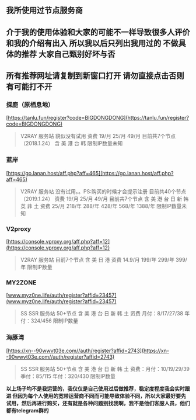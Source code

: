 ## 我所使用过节点服务商 
## 介于我的使用体验和大家的可能不一样导致很多人评价和我的介绍有出入 所以我以后只列出我用过的 不做具体的推荐 大家自己甄别好坏与否
## 所有推荐网址请复制到新窗口打开 请勿直接点击否则有可能打不开

### 探鹿（原栖息地）  

[https://tanlu.fun/register?code=BIGDONGDONG](https://tanlu.fun/register?code=BIGDONGDONG)

>V2RAY 服务站 貌似没有试用  资费 19/月 25/月 49/月  目前共7个节点（2018.1.24） 含 美 港 台 韩  限制IP数量未知

### 蓝岸  

[https://go.lanan.host/aff.php?aff=465](https://go.lanan.host/aff.php?aff=465)

>V2RAY 服务站 没有试用。。PS:购买的时候才会提示注册  目前共40个节点（2019.1.24） 资费 19/月 25/月 49/月  目前共7个节点 含 美 港 台 日 新 韩 英 菲 土
资费 25/月 218/年 288/年 428/年 568/年 1388/年 限制IP数量未知

### V2proxy 

[https://console.vproxy.org/aff.php?aff=12](https://console.vproxy.org/aff.php?aff=12)

>V2RAY 服务站 目前7个节点 含 美 日 港 资费 14.9/月 199/年 299/年 399/年 限制IP数量

### MY2ZONE  

[www.myz0ne.life/auth/register?affid=23457](www.myz0ne.life/auth/register?affid=23457)

>SS SSR 服务站 50+节点 含 美 港 台 日 新 韩 土 资费 月付：8/17/27/38 年付：324/456 限制IP数量

### 海豚湾 

[https://xn--90wwvt03e.com//auth/register?affid=2743](https://xn--90wwvt03e.com//auth/register?affid=2743)

>SS SSR 服务站 50+节点 含 美 港 台 日 新 韩 土 资费：月付：10/19/29/39 季付：85/115 年付：320/430  限制IP数量

**以上场子均不是我运营的，我仅仅是自己使用过后做推荐，稳定度程度我会实时跟进 但因为每个人使用的宽带运营商不同而可能导致体验不同，所以大家最好要先试用，然后再进行购买，还有就是各种问题别找我啊，我不是他们客服人员，他们都有telegram群的**
